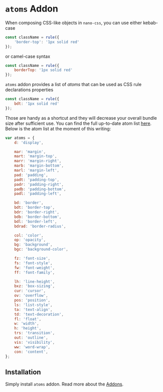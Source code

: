 # `atoms` Addon

When composing CSS-like objects in `nano-css`, you can use either kebab-case

```js
const className = rule({
    'border-top': '1px solid red'
});
```

or camel-case syntax

```js
const className = rule({
    borderTop: '1px solid red'
});
```

`atoms` addon provides a list of *atoms* that can be used as CSS rule declarations properties

```js
const className = rule({
    bdt: '1px solid red'
});
```

Those are handy as a shortcut and they will decrease your overall bundle size after
sufficient use. You can find the full up-to-date atom list [here](../addon/atoms.js). Below
is the atom list at the moment of this writing:

```js
var atoms = {
    d: 'display',

    mar: 'margin',
    mart: 'margin-top',
    marr: 'margin-right',
    marb: 'margin-bottom',
    marl: 'margin-left',
    pad: 'padding',
    padt: 'padding-top',
    padr: 'padding-right',
    padb: 'padding-bottom',
    padl: 'padding-left',

    bd: 'border',
    bdt: 'border-top',
    bdr: 'border-right',
    bdb: 'border-bottom',
    bdl: 'border-left',
    bdrad: 'border-radius',

    col: 'color',
    op: 'opacity',
    bg: 'background',
    bgc: 'background-color',

    fz: 'font-size',
    fs: 'font-style',
    fw: 'font-weight',
    ff: 'font-family',

    lh: 'line-height',
    bxz: 'box-sizing',
    cur: 'cursor',
    ov: 'overflow',
    pos: 'position',
    ls: 'list-style',
    ta: 'text-align',
    td: 'text-decoration',
    fl: 'float',
    w: 'width',
    h: 'height',
    trs: 'transition',
    out: 'outline',
    vis: 'visibility',
    ww: 'word-wrap',
    con: 'content',
};
```


## Installation

Simply install `atoms` addon. Read more about the [Addons](./Addons.md).
